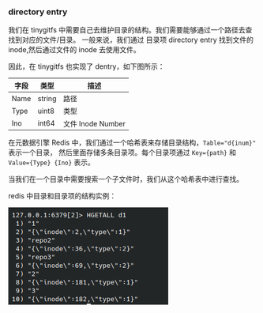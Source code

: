 ### directory entry

我们在 tinygitfs 中需要自己去维护目录的结构。我们需要能够通过一个路径去查找到对应的文件/目录。
一般来说，我们通过 目录项 directory entry 找到文件的 inode,然后通过文件的 inode 去使用文件。

因此，在 tinygitfs 也实现了 dentry，如下图所示：

| 字段   | 类型     | 描述              |
|------|--------|-----------------|
| Name | string | 路径              |
| Type | uint8  | 类型              |
| Ino  | int64  | 文件 Inode Number |

在元数据引擎 Redis 中，我们通过一个哈希表来存储目录结构，`Table="d{inum}"` 表示一个目录，
然后里面存储多条目录项。每个目录项通过 `Key={path}` 和 `Value={Type} {Ino}` 表示。

当我们在一个目录中需要搜索一个子文件时，我们从这个哈希表中进行查找。

redis 中目录和目录项的结构实例：

![img.png](resource/directory.png)